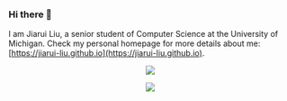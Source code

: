 ### Hi there 👋

I am Jiarui Liu, a senior student of Computer Science at the University of Michigan. Check my personal homepage for more details about me: [https://jiarui-liu.github.io](https://jiarui-liu.github.io).

<p align="center">
<img src="https://komarev.com/ghpvc/?username=jiarui-liu&color=blueviolet"/>
</p>

<p align="center">
<img src="http://github-readme-streak-stats.herokuapp.com?user=jiarui-liu&theme=tokyonight&hide_border=true&date_format=M%20j%5B%2C%20Y%5D"/>
</p>

<!-- [<div align=center>![GitHub stats](https://github-readme-stats.vercel.app/api?username=Jerry-Liu-dot&theme=aura_dark&hide=stars,issues&count_private=true&show_icons=true)](https://github.Jerry-Liu-dot) -->


<!-- [<div align=center>![Wakatime Stats](https://github-readme-stats.vercel.app/api/wakatime?username=Jerry_Liu_dot&theme=aura_dark&langs_count=5&layout=compact)](https://github.com/Jerry-Liu-dot) -->
  
<!-- ![](range=last_7_days) -->

<!--
**Jerry-Liu-dot/Jerry-Liu-dot** is a ✨ _special_ ✨ repository because its `README.md` (this file) appears on your GitHub profile.

Here are some ideas to get you started:

- 🔭 I’m currently working on ...
- 🌱 I’m currently learning ...
- 👯 I’m looking to collaborate on ...
- 🤔 I’m looking for help with ...
- 💬 Ask me about ...
- 📫 How to reach me: ...
- 😄 Pronouns: ...
- ⚡ Fun fact: ...
-->
